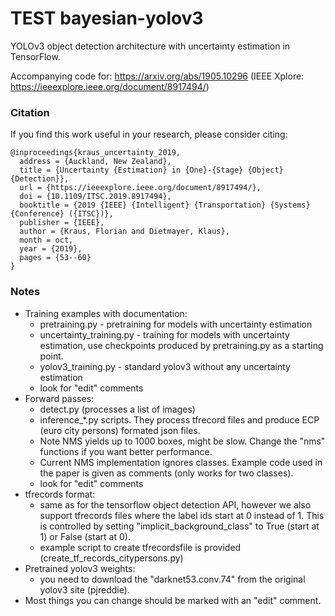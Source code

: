 # TEST bayesian-yolov3
YOLOv3 object detection architecture with uncertainty estimation in TensorFlow.

Accompanying code for: https://arxiv.org/abs/1905.10296 (IEEE Xplore: https://ieeexplore.ieee.org/document/8917494/)

### Citation
If you find this work useful in your research, please consider citing:

    @inproceedings{kraus_uncertainty_2019,
      address = {Auckland, New Zealand},
      title = {Uncertainty {Estimation} in {One}-{Stage} {Object} {Detection}},
      url = {https://ieeexplore.ieee.org/document/8917494/},
      doi = {10.1109/ITSC.2019.8917494},
      booktitle = {2019 {IEEE} {Intelligent} {Transportation} {Systems} {Conference} ({ITSC})},
      publisher = {IEEE},
      author = {Kraus, Florian and Dietmayer, Klaus},
      month = oct,
      year = {2019},
      pages = {53--60}
    }

### Notes
- Training examples with documentation:
  - pretraining.py - pretraining for models with uncertainty estimation
  - uncertainty_training.py - training for models with uncertainty estimation,
    use checkpoints produced by pretraining.py as a starting point.
  - yolov3_training.py  - standard yolov3 without any uncertainty estimation
  - look for "edit" comments
- Forward passes:
  - detect.py (processes a list of images)
  - inference_*.py scripts. They process tfrecord files and produce ECP (euro city persons) formated json files.
  - Note NMS yields up to 1000 boxes, might be slow. Change the "nms" functions if you want better performance.
  - Current NMS implementation ignores classes.
     Example code used in the paper is given as comments (only works for two classes).
  - look for "edit" comments
- tfrecords format:
  - same as for the tensorflow object detection API,
     however we also support tfrecords files where the label ids start at 0 instead of 1.
     This is controlled by setting "implicit_background_class" to True (start at 1) or False (start at 0).
  - example script to create tfrecordsfile is provided (create_tf_records_citypersons.py)
- Pretrained yolov3 weights:
  - you need to download the "darknet53.conv.74" from the original yolov3 site (pjreddie).
- Most things you can change should be marked with an "edit" comment.
